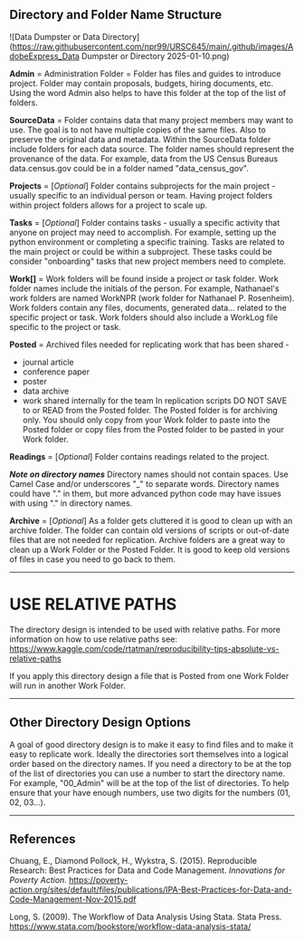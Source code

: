 ## Directory and Folder Name Structure

![Data Dumpster or Data Directory](https://raw.githubusercontent.com/npr99/URSC645/main/.github/images/AdobeExpress_Data Dumpster or Directory 2025-01-10.png)

**Admin**      = Administration Folder = Folder has files and guides to introduce project. Folder may contain proposals, budgets, hiring documents, etc. Using the word Admin also helps to have this folder at the top of the list of folders.

**SourceData** = Folder contains data that many project members may want to use. 
The goal is to not have multiple copies of the same files. 
Also to preserve the original data and metadata. Within the SourceData folder include folders for each data source. The folder names should represent the provenance of the data. For example, data from the US Census Bureaus data.census.gov could be in a folder named "data_census_gov". 

**Projects** = [_Optional_] Folder contains subprojects for the main project - usually specific to an individual person or team. Having project folders within project folders allows for a project to scale up.

**Tasks** = [_Optional_] Folder contains tasks - usually a specific activity that anyone on project may need to accomplish. For example, setting up the python environment or completing a specific training. Tasks are related to the main project or could be within a subproject. These tasks could be consider "onboarding" tasks that new project members need to complete.

**Work[]** = Work folders will be found inside a project or task folder. Work folder names include the initials of the person. For example, Nathanael's work folders are named WorkNPR (work folder for Nathanael P. Rosenheim). Work folders contain any files, documents, generated data... related to the specific project or task. Work folders should also include a WorkLog file specific to the project or task. 

**Posted** = Archived files needed for replicating work that has been shared - 
- journal article
- conference paper
- poster
- data archive
- work shared internally for the team
In replication scripts DO NOT SAVE to or READ from the Posted folder. The Posted folder is for archiving only. You should only copy from your Work folder to paste into the Posted folder or copy files from the Posted folder to be pasted in your Work folder.
        
**Readings** = [_Optional_] Folder contains readings related to the project.

***Note on directory names*** Directory names should not contain spaces. Use Camel Case and/or underscores "_" to separate words. Directory names could have "." in them, but more advanced python code may have issues with using "." in directory names.

**Archive** = [_Optional_] As a folder gets cluttered it is good to clean up with an archive folder. The folder can contain old versions of scripts or out-of-date files that are not needed for replication. Archive folders are a great way to clean up a Work Folder or the Posted Folder. It is good to keep old versions of files in case you need to go back to them.

---
# USE RELATIVE PATHS 
The directory design is intended to be used with relative paths.
For more information on how to use relative paths see: https://www.kaggle.com/code/rtatman/reproducibility-tips-absolute-vs-relative-paths

If you apply this directory design a file that is Posted from one Work Folder will run in another Work Folder. 

---
## Other Directory Design Options
A goal of good directory design is to make it easy to find files and to make it easy to replicate work. 
Ideally the directories sort themselves into a logical order based on the directory names. 
If you need a directory to be at the top of the list of directories you can use a number to start the directory name.
For example, "00_Admin" will be at the top of the list of directories. 
To help ensure that your have enough numbers, use two digits for the numbers (01, 02, 03...).

---
## References
Chuang, E., Diamond Pollock, H., Wykstra, S. (2015). Reproducible Research: Best Practices for Data and Code Management. _Innovations for Poverty Action_. https://poverty-action.org/sites/default/files/publications/IPA-Best-Practices-for-Data-and-Code-Management-Nov-2015.pdf

Long, S. (2009). The Workflow of Data Analysis Using Stata. Stata Press. https://www.stata.com/bookstore/workflow-data-analysis-stata/